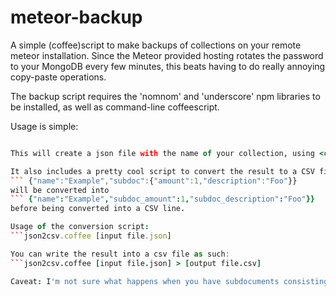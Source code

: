 meteor-backup
=============

A simple (coffee)script to make backups of collections on your remote meteor installation. Since the Meteor provided hosting rotates the password to your MongoDB every few minutes, this beats having to do really annoying copy-paste operations.


The backup script requires the 'nomnom' and 'underscore' npm libraries to be installed, as well as command-line coffeescript.

Usage is simple:
```backup.coffee [domain] [collection]...

This will create a json file with the name of your collection, using <collection>.json as the filename.

It also includes a pretty cool script to convert the result to a CSV file. This script will "flatten" any subdocuments. So, objects like:
``` {"name":"Example","subdoc":{"amount":1,"description":"Foo"}}
will be converted into
``` {"name":"Example","subdoc_amount":1,"subdoc_description":"Foo"}}
before being converted into a CSV line.

Usage of the conversion script:
```json2csv.coffee [input file.json]

You can write the result into a csv file as such:
```json2csv.coffee [input file.json] > [output file.csv]

Caveat: I'm not sure what happens when you have subdocuments consisting of arrays. In any case, there is no obvious way to shoehorn this type of structure into a sensible csv file anyway.
